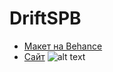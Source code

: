 # DriftSPB
+ [Макет на Behance](https://www.behance.net/gallery/115022765/DriftSPB)
+ [Сайт](http://driftspb.ru/index.html?)
![alt text](https://ic.wampi.ru/2021/03/04/driftspb.png)
